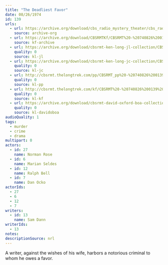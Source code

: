 ```yaml
---
title: "The Deadliest Favor"
date: 08/26/1974
id: 139
urls: 
  - url: https://archive.org/download/cbs_radio_mystery_theater/cbs_radio_mystery_theater-0101-0150.zip/cbs_radio_mystery_theater-0101-0150%2Fcbsrmt_0139_the_deadliest_favor.mp3
    source: archive-org
  - url: https://archive.org/download/CBSRMTKf/CBSRMT%20-%20740826%200139%20The%20Deadliest%20Favor_kf.mp3
    source: kf-archive
  - url: https://archive.org/download/cbsrmt-ken-long-jl-collection/CBSRMT - 740826 0139 The Deadliest Favor_jl.mp3
    quality: 0
    source: kl-jl
  - url: https://archive.org/download/cbsrmt-ken-long-jc-collection/CBSRMT - 740826 0139 Deadliest Favor vbr kb_jc.mp3
    quality: 0
    source: kl-jc
  - url: http://cbsrmt.thelongtrek.com/pp/CBSRMT_pp%20-%20740826%200139%20The%20Deadliest%20Favor.mp3
    quality: 0
    source: kl-pp
  - url: http://cbsrmt.thelongtrek.com/kf/CBSRMT%20-%20740826%200139%20The%20Deadliest%20Favor_kf.mp3
    quality: 0
    source: kl-kf
  - url: https://archive.org/download/cbsrmt-david-oxford-boa-collection/CBSRMT-740826-0139-The-Deadliest-Favor-(64-44)_kf-{BoA}.mp3
    quality: 0
    source: kl-davidoboa
audioQuality: 1
tags: 
  - murder
  - crime
  - drama
multipart: 0
actors:  
  - id: 27
    name: Norman Rose  
  - id: 6
    name: Marian Seldes  
  - id: 12
    name: Ralph Bell  
  - id: 7
    name: Dan Ocko
actorIds:  
  - 27  
  - 6  
  - 12  
  - 7
writers:  
  - id: 13
    name: Sam Dann
writerIds:  
  - 13
notes: 
descriptionSource: nrl
---
```

A writer, against the wishes of his wife, harbors a notorious criminal to whom he owes a favor. 